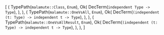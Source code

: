 [
    (
        TypePath(`malamute::Class`, `Enum`),
        Ok(
            DecTerm(`independent Type -> Type`),
        ),
    ),
    (
        TypePath(`malamute::OneVsAll`, `Enum`),
        Ok(
            DecTerm(`(independent (t: Type) -> independent t -> Type`),
        ),
    ),
    (
        TypePath(`malamute::OneVsAllResult`, `Enum`),
        Ok(
            DecTerm(`(independent (t: Type) -> independent t -> Type`),
        ),
    ),
]